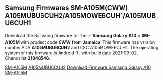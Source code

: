 <h2>Samsung Firmwares SM-A105M(CWW) A105MUBU6CUH2/A105MOWE6CUH1/A105MUBU6CUH1</h2>
Download the Samsung firmware for the ✅ <strong>Samsung Galaxy A10 </strong> ⭐ <strong>SM-A105M</strong> with product code <strong>CWW</strong> <strong> from Jamaica</strong>. This firmware has version number PDA <strong>A105MUBU6CUH2</strong> and CSC A105MOWE6CUH1. The operating system of this firmware is Android R , with build date 2021-09-02. Changelist <strong>21848546</strong>.


[SM-A105M](https://samfirm.shop/samsung/model/SM-A105M)
[A105MUBU6CUH2](https://samfirm.shop/samsung/pda/A105MUBU6CUH2)
[Download Firmware Samsung Galaxy A10 SM-A105M](https://samfirm.shop/samsung/firmware/451905)
